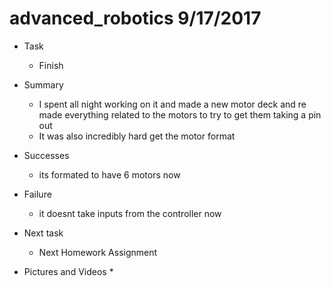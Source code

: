 # advanced_robotics 9/17/2017


* Task
	* Finish
* Summary
	* I spent all night working on it and made a new motor deck and re made everything related to the motors to try to get them taking a pin out
	* It was also incredibly hard get the motor format
* Successes
	* its formated to have 6 motors now
* Failure
	* it doesnt take inputs from the controller now
* Next task
	* Next Homework Assignment

* Pictures and Videos
	* 